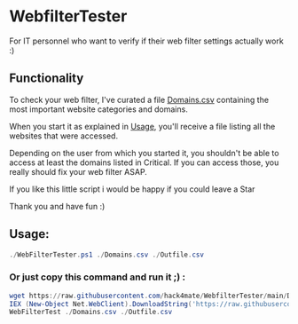 # WebfilterTester
For IT personnel who want to verify if their web filter settings actually work :)

## Functionality

To check your web filter, I've curated a file [Domains.csv](./Domains.csv) containing the most important website categories and domains.

When you start it as explained in [Usage](./README.md##Usage), you'll receive a file listing all the websites that were accessed.

Depending on the user from which you started it, you shouldn't be able to access at least the domains listed in Critical. If you can access those, you really should fix your web filter ASAP.

If you like this little script i would be happy if you could leave a Star

Thank you and have fun :)

## Usage:

```PowerShell
./WebFilterTester.ps1 ./Domains.csv ./Outfile.csv

```

### Or just copy this command and run it ;) :

```PowerShell
wget https://raw.githubusercontent.com/hack4mate/WebfilterTester/main/Domains.csv -OutFile Domains.csv;
IEX (New-Object Net.WebClient).DownloadString('https://raw.githubusercontent.com/hack4mate/WebfilterTester/main/WebFilterTester.ps1');
WebFilterTest ./Domains.csv ./Outfile.csv
```
